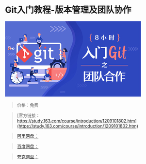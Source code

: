 # Git入门教程-版本管理及团队协作

![img](../../../assets/study163/free/164d026c6fa74bc7a985876d91886b55.jpg)

> 价格：免费

> [官方链接：https://study.163.com/course/introduction/1209101802.htm](https://study.163.com/course/introduction/1209101802.htm)

> [阿里网盘：]()

> [百度网盘：]()

> [夸克网盘：]()
